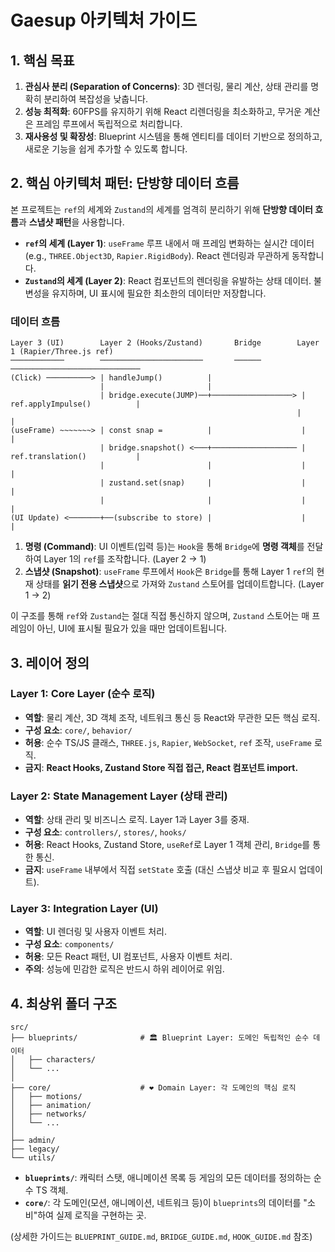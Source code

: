 # Gaesup 아키텍처 가이드

## 1. 핵심 목표

1.  **관심사 분리 (Separation of Concerns)**: 3D 렌더링, 물리 계산, 상태 관리를 명확히 분리하여 복잡성을 낮춥니다.
2.  **성능 최적화**: 60FPS를 유지하기 위해 React 리렌더링을 최소화하고, 무거운 계산은 프레임 루프에서 독립적으로 처리합니다.
3.  **재사용성 및 확장성**: Blueprint 시스템을 통해 엔티티를 데이터 기반으로 정의하고, 새로운 기능을 쉽게 추가할 수 있도록 합니다.

## 2. 핵심 아키텍처 패턴: 단방향 데이터 흐름

본 프로젝트는 `ref`의 세계와 `Zustand`의 세계를 엄격히 분리하기 위해 **단방향 데이터 흐름**과 **스냅샷 패턴**을 사용합니다.

-   **`ref`의 세계 (Layer 1)**: `useFrame` 루프 내에서 매 프레임 변화하는 실시간 데이터 (e.g., `THREE.Object3D`, `Rapier.RigidBody`). React 렌더링과 무관하게 동작합니다.
-   **`Zustand`의 세계 (Layer 2)**: React 컴포넌트의 렌더링을 유발하는 상태 데이터. 불변성을 유지하며, UI 표시에 필요한 최소한의 데이터만 저장합니다.

### 데이터 흐름

```
Layer 3 (UI)        Layer 2 (Hooks/Zustand)       Bridge        Layer 1 (Rapier/Three.js ref)
────────────        ───────────────────────       ──────        ─────────────────────────────
(Click) ──────────> | handleJump()          |
                    |                       |
                    | bridge.execute(JUMP)──+──────────────────> | ref.applyImpulse()          |
                                                                |                             |
(useFrame) ~~~~~~~> | const snap =          |                    |                             |
                    | bridge.snapshot() <───+─────────────────── | ref.translation()           |
                    |                       |                    |                             |
                    | zustand.set(snap)     |                    |                             |
                    |                       |                    |                             |
(UI Update) <───────+──(subscribe to store) |                    |                             |
```

1.  **명령 (Command)**: UI 이벤트(입력 등)는 `Hook`을 통해 `Bridge`에 **명령 객체**를 전달하여 Layer 1의 `ref`를 조작합니다. (Layer 2 → 1)
2.  **스냅샷 (Snapshot)**: `useFrame` 루프에서 `Hook`은 `Bridge`를 통해 Layer 1 `ref`의 현재 상태를 **읽기 전용 스냅샷**으로 가져와 `Zustand` 스토어를 업데이트합니다. (Layer 1 → 2)

이 구조를 통해 `ref`와 `Zustand`는 절대 직접 통신하지 않으며, `Zustand` 스토어는 매 프레임이 아닌, UI에 표시될 필요가 있을 때만 업데이트됩니다.

## 3. 레이어 정의

### **Layer 1: Core Layer (순수 로직)**

-   **역할**: 물리 계산, 3D 객체 조작, 네트워크 통신 등 React와 무관한 모든 핵심 로직.
-   **구성 요소**: `core/`, `behavior/`
-   **허용**: 순수 TS/JS 클래스, `THREE.js`, `Rapier`, `WebSocket`, `ref` 조작, `useFrame` 로직.
-   **금지**: **React Hooks, Zustand Store 직접 접근, React 컴포넌트 import.**

### **Layer 2: State Management Layer (상태 관리)**

-   **역할**: 상태 관리 및 비즈니스 로직. Layer 1과 Layer 3를 중재.
-   **구성 요소**: `controllers/`, `stores/`, `hooks/`
-   **허용**: React Hooks, Zustand Store, `useRef`로 Layer 1 객체 관리, `Bridge`를 통한 통신.
-   **금지**: `useFrame` 내부에서 직접 `setState` 호출 (대신 스냅샷 비교 후 필요시 업데이트).

### **Layer 3: Integration Layer (UI)**

-   **역할**: UI 렌더링 및 사용자 이벤트 처리.
-   **구성 요소**: `components/`
-   **허용**: 모든 React 패턴, UI 컴포넌트, 사용자 이벤트 처리.
-   **주의**: 성능에 민감한 로직은 반드시 하위 레이어로 위임.

## 4. 최상위 폴더 구조

```
src/
├── blueprints/              # 🏛️ Blueprint Layer: 도메인 독립적인 순수 데이터
│   ├── characters/
│   └── ...
│
├── core/                    # ❤️ Domain Layer: 각 도메인의 핵심 로직
│   ├── motions/
│   ├── animation/
│   ├── networks/
│   └── ...
│
├── admin/
├── legacy/
└── utils/
```

-   **`blueprints/`**: 캐릭터 스탯, 애니메이션 목록 등 게임의 모든 데이터를 정의하는 순수 TS 객체.
-   **`core/`**: 각 도메인(모션, 애니메이션, 네트워크 등)이 `blueprints`의 데이터를 "소비"하여 실제 로직을 구현하는 곳.

(상세한 가이드는 `BLUEPRINT_GUIDE.md`, `BRIDGE_GUIDE.md`, `HOOK_GUIDE.md` 참조)
